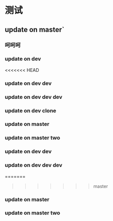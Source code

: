 # 测试



## update on master`
### 呵呵呵


### update on dev


<<<<<<< HEAD
### update on dev dev

### update on dev dev dev


### update on dev clone
### update on master


### update on master two
### update on dev dev

### update on dev dev dev
=======
>>>>>>> master
### update on master


### update on master two
